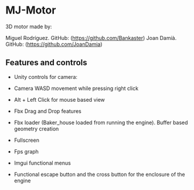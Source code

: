 # MJ-Motor
3D motor made by:

Miguel Rodríguez. GitHub: (https://github.com/Bankaster)
Joan Damià. GitHub: (https://github.com/JoanDamia)

## Features and controls

- Unity controls for camera:
- Camera WASD movement while pressing right click
- Alt + Left Click for mouse based view

- Fbx Drag and Drop features
- Fbx loader (Baker_house loaded from running the engine). Buffer based geometry creation
- Fullscreen
- Fps graph
- Imgui functional menus
- Functional escape button and the cross button for the enclosure of the engine






